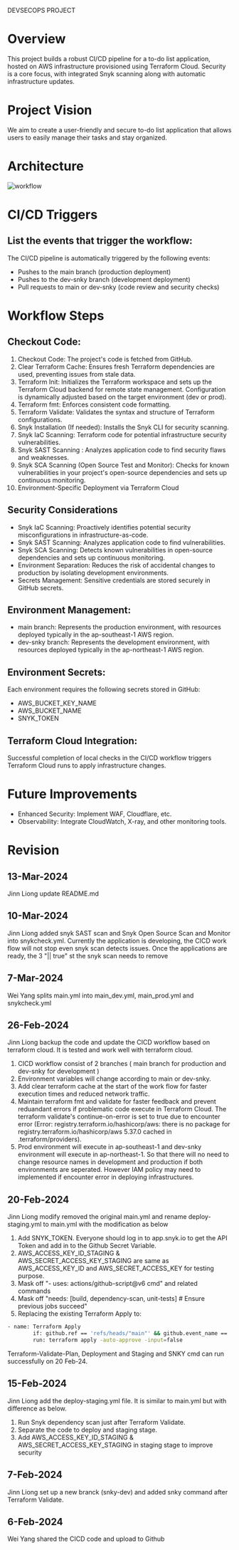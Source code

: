DEVSECOPS PROJECT
# Overview
This project builds a robust CI/CD pipeline for a to-do list application, hosted on AWS infrastructure provisioned using Terraform Cloud. Security is a core focus, with integrated Snyk scanning along with automatic infrastructure updates.

# Project Vision
We aim to create a user-friendly and secure to-do list application that allows users to easily manage their tasks and stay organized.

# Architecture
![workflow](https://github.com/MushuTFD/capstone-project-group1/blob/hangy/msg-4003755471-1051147.jpg)

# CI/CD Triggers
## List the events that trigger the workflow:
The CI/CD pipeline is automatically triggered by the following events:

- Pushes to the main branch (production deployment)
- Pushes to the dev-snky branch (development deployment)
- Pull requests to main or dev-snky (code review and security checks)

# Workflow Steps
## Checkout Code:
1. Checkout Code: The project's code is fetched from GitHub.
2. Clear Terraform Cache: Ensures fresh Terraform dependencies are used, preventing issues from stale data.
3. Terraform Init: Initializes the Terraform workspace and sets up the Terraform Cloud backend for remote state management. Configuration is dynamically adjusted based on the target environment (dev or prod).
4. Terraform fmt: Enforces consistent code formatting.
5. Terraform Validate: Validates the syntax and structure of Terraform configurations.
6. Snyk Installation (If needed): Installs the Snyk CLI for security scanning.
7. Snyk IaC Scanning: Terraform code for potential infrastructure security vulnerabilities.
8. Snyk SAST Scanning : Analyzes application code to find security flaws and weaknesses.
9. Snyk SCA Scanning (Open Source Test and Monitor): Checks for known vulnerabilities in your project's open-source dependencies and sets up continuous monitoring.
10. Environment-Specific Deployment via Terraform Cloud

## Security Considerations
- Snyk IaC Scanning: Proactively identifies potential security misconfigurations in infrastructure-as-code.
- Snyk SAST Scanning:  Analyzes application code to find vulnerabilities. 
- Snyk SCA Scanning: Detects known vulnerabilities in open-source dependencies and sets up continuous monitoring.
- Environment Separation: Reduces the risk of accidental changes to production by isolating development environments.
- Secrets Management: Sensitive credentials are stored securely in GitHub secrets.

## Environment Management:
- main branch: Represents the production environment, with resources deployed typically in the ap-southeast-1 AWS region.
- dev-snky branch: Represents the development environment, with resources deployed typically in the ap-northeast-1 AWS region.

## Environment Secrets:
Each environment requires the following secrets stored in GitHub:

- AWS_BUCKET_KEY_NAME
- AWS_BUCKET_NAME
- SNYK_TOKEN

## Terraform Cloud Integration:
Successful completion of local checks in the CI/CD workflow triggers Terraform Cloud runs to apply infrastructure changes.

# Future Improvements
- Enhanced Security: Implement WAF, Cloudflare, etc.
- Observability: Integrate CloudWatch, X-ray, and other monitoring tools.

# Revision
## 13-Mar-2024
Jinn Liong update README.md

## 10-Mar-2024
Jinn Liong added snyk SAST scan and Snyk Open Source Scan and Monitor into snykcheck.yml. Currently the application is developing, the CICD work flow will not stop even snyk scan detects issues. Once the applications are ready, the 3 "|| true" st the snyk scan needs to remove

## 7-Mar-2024
Wei Yang splits main.yml into main_dev.yml, main_prod.yml and snykcheck.yml

## 26-Feb-2024
Jinn Liong backup the code and update the CICD workflow based on terraform cloud. It is tested and work well with terraform cloud.
1. CICD workflow consist of 2 branches ( main branch for production and dev-snky for development )
2. Environment variables will change according to main or dev-snky.
3. Add clear terraform cache at the start of the work flow for faster execution times and reduced network traffic.
4. Maintain terraform fmt and validate for faster feedback and prevent reduandant errors if problematic code execute in Terraform Cloud. The terraform validate's continue-on-error is set to true due to encounter error (Error: registry.terraform.io/hashicorp/aws: there is no package for registry.terraform.io/hashicorp/aws 5.37.0 cached in .terraform/providers).
5. Prod environment will execute in ap-southeast-1 and dev-snky environment will execute in ap-northeast-1. So that there will no need to change resource names in development and production if both environments are seperated. However IAM policy may need to implemented if encounter error in deploying infrastructures.

## 20-Feb-2024
Jinn Liong modify removed the original main.yml and rename deploy-staging.yml to main.yml with the modification as below
1. Add SNYK_TOKEN. Everyone should log in to app.snyk.io to get the API Token and add in to the Github Secret Variable.
2. AWS_ACCESS_KEY_ID_STAGING & AWS_SECRET_ACCESS_KEY_STAGING are same as AWS_ACCESS_KEY_ID and AWS_SECRET_ACCESS_KEY for testing purpose.
3. Mask off "- uses: actions/github-script@v6 cmd" and related commands
4. Mask off "needs: [build, dependency-scan, unit-tests] # Ensure previous jobs succeed"
5. Replacing the existing Terraform Apply to:

```sh
- name: Terraform Apply
        if: github.ref == 'refs/heads/"main"' && github.event_name == 'push'
        run: terraform apply -auto-approve -input=false 
```
Terraform-Validate-Plan, Deployment and Staging and SNKY cmd can run successfully on 20 Feb-24.

## 15-Feb-2024
Jinn Liong add the deploy-staging.yml file. It is similar to main.yml but with difference as below.
1. Run Snyk dependency scan just after Terraform Validate.
2. Separate the code to deploy and staging stage.
3. Add AWS_ACCESS_KEY_ID_STAGING & AWS_SECRET_ACCESS_KEY_STAGING in staging stage to improve security

## 7-Feb-2024
Jinn Liong set up a new branck (snky-dev) and added snky command after Terraform Validate.
## 6-Feb-2024
Wei Yang shared the CICD code and upload to Github